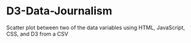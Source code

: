 # D3-Data-Journalism
Scatter plot between two of the data variables using HTML, JavaScript, CSS, and D3 from a CSV
